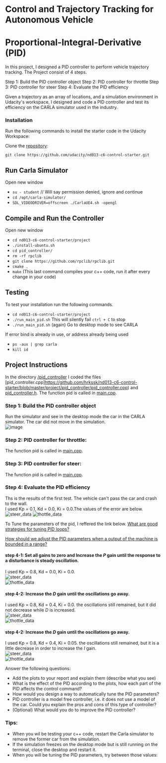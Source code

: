 # Control and Trajectory Tracking for Autonomous Vehicle

# Proportional-Integral-Derivative (PID)

In this project, I designed a PID controller to perform vehicle trajectory tracking. The Project consist of 4 steps.

Step 1: Build the PID controller object
Step 2: PID controller for throttle
Step 3: PID controller for steer
Step 4: Evaluate the PID efficiency

Given a trajectory as an array of locations, and a simulation environment in Udacity's workspace, I designed and code a PID controller and test its efficiency on the CARLA simulator used in the industry.

### Installation

Run the following commands to install the starter code in the Udacity Workspace:

Clone the <a href="https://github.com/udacity/nd013-c6-control-starter/tree/master" target="_blank">repository</a>:

`git clone https://github.com/udacity/nd013-c6-control-starter.git`

## Run Carla Simulator

Open new window

* `su - student`
// Will say permission denied, ignore and continue
* `cd /opt/carla-simulator/`
* `SDL_VIDEODRIVER=offscreen ./CarlaUE4.sh -opengl`

## Compile and Run the Controller

Open new window

* `cd nd013-c6-control-starter/project`
* `./install-ubuntu.sh`
* `cd pid_controller/`
* `rm -rf rpclib`
* `git clone https://github.com/rpclib/rpclib.git`
* `cmake .`
* `make` (This last command compiles your c++ code, run it after every change in your code)

## Testing

To test your installation run the following commands.

* `cd nd013-c6-control-starter/project`
* `./run_main_pid.sh`
This will silently fail `ctrl + C` to stop
* `./run_main_pid.sh` (again)
Go to desktop mode to see CARLA

If error bind is already in use, or address already being used

* `ps -aux | grep carla`
* `kill id`


## Project Instructions
In the directory [/pid_controller](https://github.com/hrkssk/nd013-c6-control-starter/tree/master/project/pid_controller)  I coded the files [pid_controller.cpp]https://github.com/hrkssk/nd013-c6-control-starter/blob/master/project/pid_controller/pid_controller.cpp)  and [pid_controller.h](https://github.com/hrkssk/nd013-c6-control-starter/blob/master/project/pid_controller/pid_controller.h).
The function pid is called in [main.cpp](https://github.com/hrkssk/nd013-c6-control-starter/blob/master/project/pid_controller/main.cpp).

### Step 1: Build the PID controller object
Run the simulator and see in the desktop mode the car in the CARLA simulator. The car did not move in the simulation.<br>
![image](step1.png)<br>

### Step 2: PID controller for throttle:
The function pid is called in [main.cpp](https://github.com/hrkssk/nd013-c6-control-starter/blob/master/project/pid_controller/main.cpp).

### Step 3: PID controller for steer:
The function pid is called in [main.cpp](https://github.com/hrkssk/nd013-c6-control-starter/blob/master/project/pid_controller/main.cpp).

### Step 4: Evaluate the PID efficiency
Ths is the results of the first test. The vehicle can't pass the car and crash to the wall.<br>
I used Kp = 0.1, Kd = 0.0, Ki = 0.0.The values of the error are below.<br>
![steer_data](steer_data_1.png)
![thottle_data](thottle_data_1.png)

To Tune the parameters of the pid, I reffered the link below.
[What are good strategies for tuning PID loops?](https://robotics.stackexchange.com/questions/167/what-are-good-strategies-for-tuning-pid-loops#:~:text=To%20tune%20a%20PID%20use%20the%20following%20steps%3A,D%20to%20the%20last%20stable%20values.%20More%20items)

[How should we adjust the PID parameters when a output of the machine is bounded in a range?](https://knowledge.udacity.com/questions/941484)

####  step 4-1: Set all gains to zero and Increase the $P$ gain until the response to a disturbance is steady oscillation.
I used Kp = 0.8, Kd = 0.0, Ki = 0.0.<br>
![steer_data](steer_data_s08_t02.png)<br>
![thottle_data](thottle_data_s08_t02.png)<br>

#### step 4-2: Increase the $D$ gain until the oscillations go away.
I used Kp = 0.8, Kd = 0.4, Ki = 0.0. the oscillations still remained, but it did not decrease while $D$ is increased.<br>
![steer_data](steer_data_s08_04_t02.png)<br>
![thottle_data](thottle_data_s08_04_t02.png)<br>

#### step 4-2: Increase the $D$ gain until the oscillations go away.
I used Kp = 0.8, Kd = 0.4, Ki = 0.05. the oscillations still remained, but it is a little decrease in order to increase the $I$ gain.<br>
![steer_data](steer_data_s08_04_005_t02.png)<br>
![thottle_data](thottle_data_s08_04_005_t02.png)<br>



Answer the following questions:
- Add the plots to your report and explain them (describe what you see)
- What is the effect of the PID according to the plots, how each part of the PID affects the control command?
- How would you design a way to automatically tune the PID parameters?
- PID controller is a model free controller, i.e. it does not use a model of the car. Could you explain the pros and cons of this type of controller?
- (Optional) What would you do to improve the PID controller?


### Tips:

- When you wil be testing your c++ code, restart the Carla simulator to remove the former car from the simulation.
- If the simulation freezes on the desktop mode but is still running on the terminal, close the desktop and restart it.
- When you will be tuning the PID parameters, try between those values:
